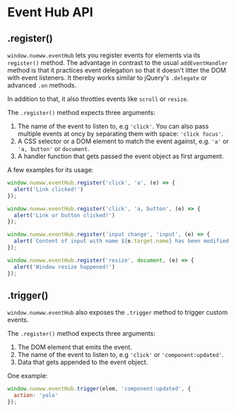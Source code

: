 # Event Hub API

## .register()

`window.nueww.eventHub` lets you register events for elements via its `register()` method. The advantage in contrast to the usual `addEventHandler` method is that it practices event delegation so that it doesn't litter the DOM with event listeners. It thereby works similar to jQuery's `.delegate` or advanced `.on` methods.

In addition to that, it also throttles events like `scroll` or `resize`.

The `.register()` method expects three arguments:

1) The name of the event to listen to, e.g `'click'`. You can also pass multiple events at oncy by separating them with space: `'click focus'`.
2) A CSS selector or a DOM element to match the event against, e.g. `'a'` or `'a, button'` or `document`.
3) A handler function that gets passed the event object as first argument.

A few examples for its usage:

```js
window.nueww.eventHub.register('click', 'a', (e) => {
  alert('Link clicked!')
});
```

```js
window.nueww.eventHub.register('click', 'a, button', (e) => {
  alert('Link or button clicked!')
});
```

```js
window.nueww.eventHub.register('input change', 'input', (e) => {
  alert(`Content of input with name ${e.target.name} has been modified!`)
});
```

```js
window.nueww.eventHub.register('resize', document, (e) => {
  alert('Window resize happened!')
});
```

## .trigger()

`window.nueww.eventHub` also exposes the `.trigger` method to trigger custom events.

The `.register()` method expects three arguments:

1) The DOM element that emits the event.
2) The name of the event to listen to, e.g `'click'` or `'component:updated'`.
3) Data that gets appended to the event object.

One example:

```js
window.nueww.eventHub.trigger(elem, 'component:updated', {
  action: 'yolo'
});
```
